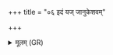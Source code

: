 +++
title = "०६ इदं यज् जानुकेशवम्"

+++
<details><summary>मूलम् (GR)</summary>

इदं यज् जानुकेशवं  
रक्षश् चरत्य् आसुरं  
बहिः प्रयुतम् इच्छति ।  
अंसून् पांस्यूंश् च केश्यान्  
अरायाञ् छ्वकिष्किणस्  
तान् इतो नाशयामसि ॥
</details>
